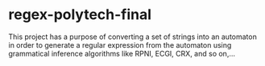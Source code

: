 # regex-polytech-final
This project has a purpose of converting a set of strings into an automaton in order to generate a regular expression from the automaton using grammatical inference algorithms like RPNI, ECGI, CRX, and so on,...

